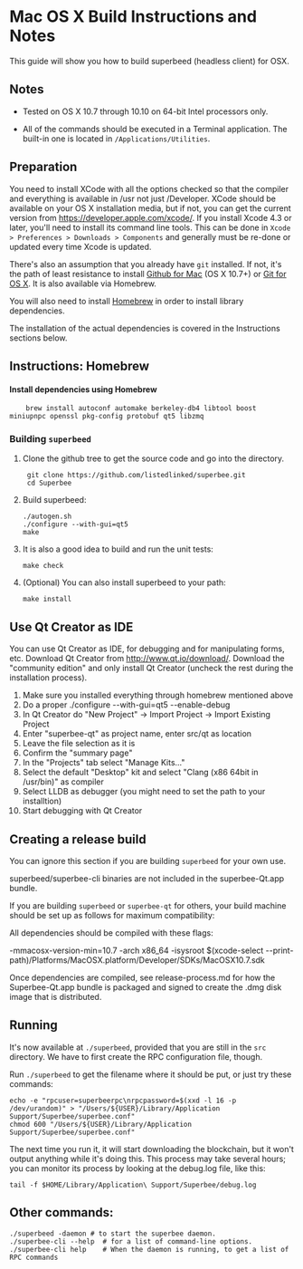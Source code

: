 Mac OS X Build Instructions and Notes
====================================
This guide will show you how to build superbeed (headless client) for OSX.

Notes
-----

* Tested on OS X 10.7 through 10.10 on 64-bit Intel processors only.

* All of the commands should be executed in a Terminal application. The
built-in one is located in `/Applications/Utilities`.

Preparation
-----------

You need to install XCode with all the options checked so that the compiler
and everything is available in /usr not just /Developer. XCode should be
available on your OS X installation media, but if not, you can get the
current version from https://developer.apple.com/xcode/. If you install
Xcode 4.3 or later, you'll need to install its command line tools. This can
be done in `Xcode > Preferences > Downloads > Components` and generally must
be re-done or updated every time Xcode is updated.

There's also an assumption that you already have `git` installed. If
not, it's the path of least resistance to install [Github for Mac](https://mac.github.com/)
(OS X 10.7+) or
[Git for OS X](https://code.google.com/p/git-osx-installer/). It is also
available via Homebrew.

You will also need to install [Homebrew](http://brew.sh) in order to install library
dependencies.

The installation of the actual dependencies is covered in the Instructions
sections below.

Instructions: Homebrew
----------------------

#### Install dependencies using Homebrew

        brew install autoconf automake berkeley-db4 libtool boost miniupnpc openssl pkg-config protobuf qt5 libzmq

### Building `superbeed`

1. Clone the github tree to get the source code and go into the directory.

        git clone https://github.com/listedlinked/superbee.git
        cd Superbee

2.  Build superbeed:

        ./autogen.sh
        ./configure --with-gui=qt5
        make

3.  It is also a good idea to build and run the unit tests:

        make check

4.  (Optional) You can also install superbeed to your path:

        make install

Use Qt Creator as IDE
------------------------
You can use Qt Creator as IDE, for debugging and for manipulating forms, etc.
Download Qt Creator from http://www.qt.io/download/. Download the "community edition" and only install Qt Creator (uncheck the rest during the installation process).

1. Make sure you installed everything through homebrew mentioned above
2. Do a proper ./configure --with-gui=qt5 --enable-debug
3. In Qt Creator do "New Project" -> Import Project -> Import Existing Project
4. Enter "superbee-qt" as project name, enter src/qt as location
5. Leave the file selection as it is
6. Confirm the "summary page"
7. In the "Projects" tab select "Manage Kits..."
8. Select the default "Desktop" kit and select "Clang (x86 64bit in /usr/bin)" as compiler
9. Select LLDB as debugger (you might need to set the path to your installtion)
10. Start debugging with Qt Creator

Creating a release build
------------------------
You can ignore this section if you are building `superbeed` for your own use.

superbeed/superbee-cli binaries are not included in the superbee-Qt.app bundle.

If you are building `superbeed` or `superbee-qt` for others, your build machine should be set up
as follows for maximum compatibility:

All dependencies should be compiled with these flags:

 -mmacosx-version-min=10.7
 -arch x86_64
 -isysroot $(xcode-select --print-path)/Platforms/MacOSX.platform/Developer/SDKs/MacOSX10.7.sdk

Once dependencies are compiled, see release-process.md for how the Superbee-Qt.app
bundle is packaged and signed to create the .dmg disk image that is distributed.

Running
-------

It's now available at `./superbeed`, provided that you are still in the `src`
directory. We have to first create the RPC configuration file, though.

Run `./superbeed` to get the filename where it should be put, or just try these
commands:

    echo -e "rpcuser=superbeerpc\nrpcpassword=$(xxd -l 16 -p /dev/urandom)" > "/Users/${USER}/Library/Application Support/Superbee/superbee.conf"
    chmod 600 "/Users/${USER}/Library/Application Support/Superbee/superbee.conf"

The next time you run it, it will start downloading the blockchain, but it won't
output anything while it's doing this. This process may take several hours;
you can monitor its process by looking at the debug.log file, like this:

    tail -f $HOME/Library/Application\ Support/Superbee/debug.log

Other commands:
-------

    ./superbeed -daemon # to start the superbee daemon.
    ./superbee-cli --help  # for a list of command-line options.
    ./superbee-cli help    # When the daemon is running, to get a list of RPC commands
